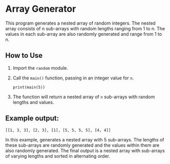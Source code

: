 # Array Generator
This program generates a nested array of random integers. The nested array consists of n sub-arrays with random lengths ranging from 1 to n. The values in each sub-array are also randomly generated and range from 1 to n.

## How to Use
1. Import the `random` module.
2. Call the `main()` function, passing in an integer value for `n`.
    
   `print(main(5))`
4. The function will return a nested array of `n` sub-arrays with random lengths and values.


## Example output:
`[[1, 3, 3], [2, 3], [1], [5, 5, 5, 5], [4, 4]]`

In this example, generates a nested array with 5 sub-arrays. The lengths of these sub-arrays are randomly generated and the values within them are also randomly generated. The final output is a nested array with sub-arrays of varying lengths and sorted in alternating order.

